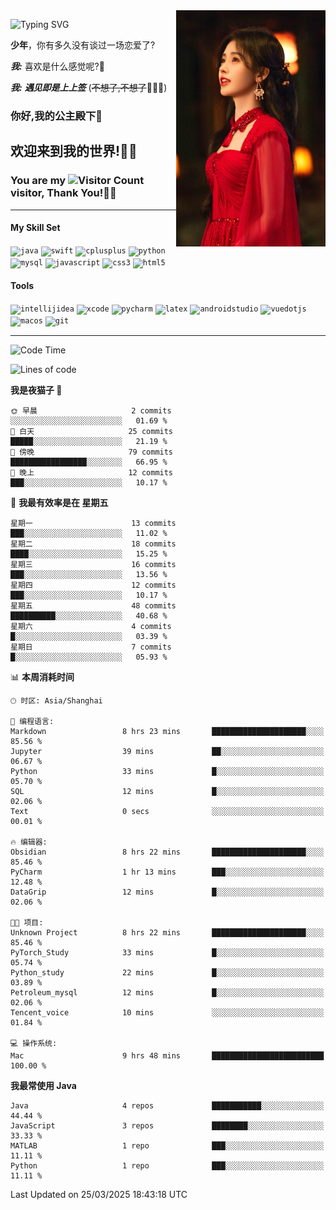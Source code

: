 <!-- **wql521/wql521** is a ✨ _special_ ✨ repository because its `README.md` (this file) appears on your GitHub profile. -->
<img align="right" width=239 src="https://github.com/wql521/wql521/blob/main/鞠婧祎.jpg">

![Typing SVG](https://readme-typing-svg.demolab.com?font=Fira+Code&weight=700&size=31&pause=1000&width=500&height=55&lines=Hi+there%2C+I%E2%80%98m+%E5%B0%98%E4%B8%96%E7%83%9F%E9%9B%A8%E5%AE%A2+!+%F0%9F%AB%B6%F0%9F%8F%BB;%E4%BD%A0%E5%A5%BD%2C+%E6%88%91%E6%98%AF+%E5%B0%98%E4%B8%96%E7%83%9F%E9%9B%A8%E5%AE%A2+!+%F0%9F%AB%B6%F0%9F%8F%BB)

  **少年**，你有多久没有谈过一场恋爱了?
    
  ***我:*** 喜欢是什么感觉呢?🤔
 
  ***我:*** ***遇见即是上上签*** (~~不想了,不想了~~🤦🏻‍♂️)
  ### 你好,我的公主殿下👑
## **欢迎来到我的世界!🥳🥳**

### You are my ![Visitor Count](https://profile-counter.glitch.me/wql521/count.svg) visitor, Thank You!🎉🎉
---

#### My Skill Set
<!-- languages:start -->
<!-- prettier-ignore-start -->
<!-- markdownlint-disable -->
<code><img height="20" src="http://simpleicons.p2hp.com/icons/java.svg" alt="java" /></code>
<code><img height="20" src="https://cdn.simpleicons.org/swift" alt="swift" /></code>
<code><img height="20" src="https://cdn.simpleicons.org/cplusplus" alt="cplusplus" /></code>
<code><img height="20" src="https://cdn.simpleicons.org/python" alt="python" /></code>
<code><img height="20" src="https://cdn.simpleicons.org/mysql" alt="mysql" /></code>
<code><img height="20" src="https://cdn.simpleicons.org/javascript" alt="javascript" /></code>
<code><img height="20" src="https://cdn.simpleicons.org/css3" alt="css3" /></code>
<code><img height="20" src="https://cdn.simpleicons.org/html5" alt="html5" /></code>
<!-- markdownlint-restore -->
<!-- prettier-ignore-end -->

<!-- languages:end -->

#### Tools

<!-- tools:start -->
<!-- prettier-ignore-start -->
<!-- markdownlint-disable -->
<code><img height="20" src="https://cdn.simpleicons.org/intellijidea" alt="intellijidea" /></code>
<code><img height="20" src="https://cdn.simpleicons.org/xcode" alt="xcode" /></code>
<code><img height="20" src="https://cdn.simpleicons.org/pycharm" alt="pycharm" /></code>
<code><img height="20" src="https://cdn.simpleicons.org/latex" alt="latex" /></code>
<code><img height="20" src="https://cdn.simpleicons.org/androidstudio" alt="androidstudio" /></code>
<code><img height="20" src="https://cdn.simpleicons.org/vuedotjs" alt="vuedotjs" /></code>
<code><img height="20" src="https://cdn.simpleicons.org/macos" alt="macos" /></code>
<code><img height="20" src="https://cdn.simpleicons.org/git" alt="git" /></code>
<!-- markdownlint-restore -->
<!-- prettier-ignore-end -->

<!-- tools:end -->

___



<!--START_SECTION:waka-->
![Code Time](http://img.shields.io/badge/Code%20Time-112%20hrs%2041%20mins-blue)

![Lines of code](https://img.shields.io/badge/%E4%BB%8E%E3%80%8CHello%20World%E3%80%8D%E8%B5%B7%E6%88%91%E5%B7%B2%E7%BB%8F%E5%86%99%E4%BA%86-10.5%20thousand%20%E8%A1%8C%E4%BB%A3%E7%A0%81-blue)

**我是夜猫子 🦉** 

```text
🌞 早晨                     2 commits           ░░░░░░░░░░░░░░░░░░░░░░░░░   01.69 % 
🌆 白天                     25 commits          █████░░░░░░░░░░░░░░░░░░░░   21.19 % 
🌃 傍晚                     79 commits          █████████████████░░░░░░░░   66.95 % 
🌙 晚上                     12 commits          ███░░░░░░░░░░░░░░░░░░░░░░   10.17 % 
```
📅 **我最有效率是在 星期五** 

```text
星期一                      13 commits          ███░░░░░░░░░░░░░░░░░░░░░░   11.02 % 
星期二                      18 commits          ████░░░░░░░░░░░░░░░░░░░░░   15.25 % 
星期三                      16 commits          ███░░░░░░░░░░░░░░░░░░░░░░   13.56 % 
星期四                      12 commits          ███░░░░░░░░░░░░░░░░░░░░░░   10.17 % 
星期五                      48 commits          ██████████░░░░░░░░░░░░░░░   40.68 % 
星期六                      4 commits           █░░░░░░░░░░░░░░░░░░░░░░░░   03.39 % 
星期日                      7 commits           █░░░░░░░░░░░░░░░░░░░░░░░░   05.93 % 
```


📊 **本周消耗时间** 

```text
🕑︎ 时区: Asia/Shanghai

💬 编程语言: 
Markdown                 8 hrs 23 mins       █████████████████████░░░░   85.56 % 
Jupyter                  39 mins             ██░░░░░░░░░░░░░░░░░░░░░░░   06.67 % 
Python                   33 mins             █░░░░░░░░░░░░░░░░░░░░░░░░   05.70 % 
SQL                      12 mins             █░░░░░░░░░░░░░░░░░░░░░░░░   02.06 % 
Text                     0 secs              ░░░░░░░░░░░░░░░░░░░░░░░░░   00.01 % 

🔥 编辑器: 
Obsidian                 8 hrs 22 mins       █████████████████████░░░░   85.46 % 
PyCharm                  1 hr 13 mins        ███░░░░░░░░░░░░░░░░░░░░░░   12.48 % 
DataGrip                 12 mins             █░░░░░░░░░░░░░░░░░░░░░░░░   02.06 % 

🐱‍💻 项目: 
Unknown Project          8 hrs 22 mins       █████████████████████░░░░   85.46 % 
PyTorch_Study            33 mins             █░░░░░░░░░░░░░░░░░░░░░░░░   05.74 % 
Python_study             22 mins             █░░░░░░░░░░░░░░░░░░░░░░░░   03.89 % 
Petroleum_mysql          12 mins             █░░░░░░░░░░░░░░░░░░░░░░░░   02.06 % 
Tencent_voice            10 mins             ░░░░░░░░░░░░░░░░░░░░░░░░░   01.84 % 

💻 操作系统: 
Mac                      9 hrs 48 mins       █████████████████████████   100.00 % 
```

**我最常使用 Java** 

```text
Java                     4 repos             ███████████░░░░░░░░░░░░░░   44.44 % 
JavaScript               3 repos             ████████░░░░░░░░░░░░░░░░░   33.33 % 
MATLAB                   1 repo              ███░░░░░░░░░░░░░░░░░░░░░░   11.11 % 
Python                   1 repo              ███░░░░░░░░░░░░░░░░░░░░░░   11.11 % 
```




 Last Updated on 25/03/2025 18:43:18 UTC
<!--END_SECTION:waka-->


